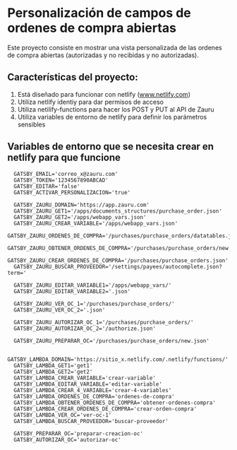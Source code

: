 # Personalización de campos de ordenes de compra abiertas

Este proyecto consiste en mostrar una vista personalizada de las ordenes de compra abiertas (autorizadas y no recibidas y no autorizadas).

## Características del proyecto:
1. Está diseñado para funcionar con netlify (www.netlify.com)
2. Utiliza netlify identiy para dar permisos de acceso
3. Utiliza netilify-functions para hacer los POST y PUT al API de Zauru
4. Utiliza variables de entorno de netlify para definir los parámetros sensibles

## Variables de entorno que se necesita crear en netlify para que funcione

```
  GATSBY_EMAIL='correo_x@zauru.com'
  GATSBY_TOKEN='1234567890ABCAD'
  GATSBY_EDITAR='false'
  GATSBY_ACTIVAR_PERSONALIZACION='true'

  GATSBY_ZAURU_DOMAIN='https://app.zauru.com'
  GATSBY_ZAURU_GET1='/apps/documents_structures/purchase_order.json'
  GATSBY_ZAURU_GET2='/apps/webapp_vars.json'
  GATSBY_ZAURU_CREAR_VARIABLE='/apps/webapp_vars.json'
  GATSBY_ZAURU_ORDENES_DE_COMPRA='/purchases/purchase_orders/datatables.json'
  GATSBY_ZAURU_OBTENER_ORDENES_DE_COMPRA='/purchases/purchase_orders/new.json'
  GATSBY_ZAURU_CREAR_ORDENES_DE_COMPRA='/purchases/purchase_orders.json'
  GATSBY_ZAURU_BUSCAR_PROVEEDOR='/settings/payees/autocomplete.json?term='

  GATSBY_ZAURU_EDITAR_VARIABLE1='/apps/webapp_vars/'
  GATSBY_ZAURU_EDITAR_VARIABLE2='.json'

  GATSBY_ZAURU_VER_OC_1='/purchases/purchase_orders/'
  GATSBY_ZAURU_VER_OC_2='.json'
  
  GATSBY_ZAURU_AUTORIZAR_OC_1='/purchases/purchase_orders/'
  GATSBY_ZAURU_AUTORIZAR_OC_2='/authorize.json'
  
  GATSBY_ZAURU_PREPARAR_OC='/purchases/purchase_orders/new.json'

  GATSBY_LAMBDA_DOMAIN='https://sitio_x.netlify.com/.netlify/functions/'
  GATSBY_LAMBDA_GET1='get1'
  GATSBY_LAMBDA_GET2='get2'
  GATSBY_LAMBDA_CREAR_VARIABLE='crear-variable'
  GATSBY_LAMBDA_EDITAR_VARIABLE='editar-variable'
  GATSBY_LAMBDA_CREAR_4_VARIABLE='crear-4-variables'
  GATSBY_LAMBDA_ORDENES_DE_COMPRA='ordenes-de-compra'
  GATSBY_LAMBDA_OBTENER_ORDENES_DE_COMPRA='obtener-ordenes-compra'
  GATSBY_LAMBDA_CREAR_ORDENES_DE_COMPRA='crear-orden-compra'
  GATSBY_LAMBDA_VER_OC='ver-oc-1'
  GATSBY_LAMBDA_BUSCAR_PROVEEDOR='buscar-proveedor'
 
  GATSBY_PREPARAR_OC='preparar-creacion-oc'
  GATSBY_AUTORIZAR_OC='autorizar-oc'
